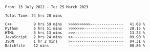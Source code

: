 <!--START_SECTION:waka-->

```text
From: 13 July 2022 - To: 25 March 2023

Total Time: 24 hrs 20 mins

C++          9 hrs 59 mins   >>>>>>>>>>---------------   41.08 %
Python       6 hrs 51 mins   >>>>>>>------------------   28.15 %
HTML         3 hrs 13 mins   >>>----------------------   13.23 %
JavaScript   2 hrs 24 mins   >>-----------------------   09.90 %
JSON         1 hr 2 mins     >------------------------   04.31 %
Batchfile    12 mins         -------------------------   00.86 %
```

<!--END_SECTION:waka-->

<!---
yvanlok/yvanlok is a ✨ special ✨ repository because its `README.md` (this file) appears on your GitHub profile.
You can click the Preview link to take a look at your changes.
--->
